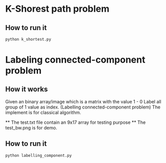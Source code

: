 #  K-Shorest path problem

## How to run it
```bash
python k_shortest.py
```

#  Labeling connected-component problem

## How it works
Given an binary array/image which is a matrix with the value 1 - 0
Label all group of 1 value as index. 
(Labelling connected-component problem)
The implement is for classical algorithm.

** The test.txt file contain an 9x17 array for testing purpose
** The test_bw.png is for demo.

## How to run it
```bash
python labelling_component.py
```
